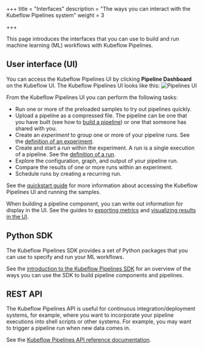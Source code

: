 +++
title = "Interfaces"
description = "The ways you can interact with the Kubeflow Pipelines system"
weight = 3
                    
+++

This page introduces the interfaces that you can use to build and run
machine learning (ML) workflows with Kubeflow Pipelines.

## User interface (UI)

You can access the Kubeflow Pipelines UI by clicking **Pipeline Dashboard** on 
the Kubeflow UI. The Kubeflow Pipelines UI looks like this:
  <img src="/docs/images/pipelines/v1/pipelines-ui.png" 
    alt="Pipelines UI"
    class="mt-3 mb-3 border border-info rounded">

From the Kubeflow Pipelines UI you can perform the following tasks:

* Run one or more of the preloaded samples to try out pipelines quickly.
* Upload a pipeline as a compressed file. The pipeline can be one that you
  have built (see how to [build a 
  pipeline](/docs/components/pipelines/legacy-v1/sdk/build-pipeline/)) or one 
  that someone has shared with you.
* Create an *experiment* to group one or more of your pipeline runs.
  See the [definition of an
  experiment](/docs/components/pipelines/concepts/experiment/).
* Create and start a *run* within the experiment. A run is a single execution
  of a pipeline. See the [definition of a
  run](/docs/components/pipelines/concepts/run/).
* Explore the configuration, graph, and output of your pipeline run.
* Compare the results of one or more runs within an experiment.
* Schedule runs by creating a recurring run.

See the [quickstart guide](/docs/components/pipelines/legacy-v1/overview/quickstart/) for more
information about accessing the Kubeflow Pipelines UI and running the samples.

When building a pipeline component, you can write out information for display
in the UI. See the guides to [exporting 
metrics](/docs/components/pipelines/legacy-v1/sdk/output-viewer/#v2-sdk-use-sdk-visualization-apis) and [visualizing results in 
the UI](/docs/components/pipelines/legacy-v1/sdk/output-viewer/).

## Python SDK

The Kubeflow Pipelines SDK provides a set of Python packages that you can use to 
specify and run your ML workflows.

See the [introduction to the Kubeflow Pipelines 
SDK](/docs/components/pipelines/legacy-v1/sdk/sdk-overview/) for an overview of the ways you can
use the SDK to build pipeline components and pipelines.

## REST API

The Kubeflow Pipelines API is useful for continuous integration/deployment
systems, for example, where you want to incorporate your pipeline executions
into shell scripts or other systems. 
For example, you may want to trigger a pipeline run when new data comes in.

See the [Kubeflow Pipelines API reference 
documentation](/docs/components/pipelines/reference/api/kubeflow-pipeline-api-spec/).
